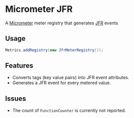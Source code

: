 Micrometer JFR
==============

A [Micrometer](https://micrometer.io/) meter registry that generates [JFR](https://openjdk.java.net/jeps/328) events

Usage
-----

```java
Metrics.addRegistry(new JfrMeterRegistry());
```

Features
--------

- Converts tags (key value pairs) into JFR event attributes.
- Generates a JFR event for every metered value.


Issues
------

- The count of `FunctionCounter` is currently not reported.
